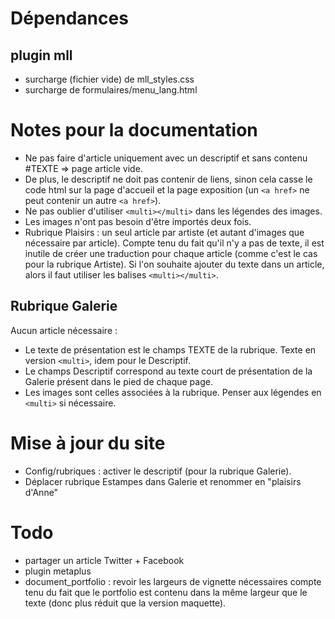 # Dépendances
## plugin mll
- surcharge (fichier vide) de mll_styles.css
- surcharge de formulaires/menu_lang.html

# Notes pour la documentation
- Ne pas faire d'article uniquement avec un descriptif et sans contenu #TEXTE => page article vide.
- De plus, le descriptif ne doit pas contenir de liens, sinon cela casse le code html sur la page d'accueil et la page exposition (un `<a href>` ne peut contenir un autre `<a href>`).
- Ne pas oublier d'utiliser `<multi></multi>` dans les légendes des images.
- Les images n'ont pas besoin d'être importés deux fois.
- Rubrique Plaisirs : un seul article par artiste (et autant d'images que nécessaire par article). Compte tenu du fait qu'il n'y a pas de texte, il est inutile de créer une traduction pour chaque article (comme c'est le cas pour la rubrique Artiste). Si l'on souhaite ajouter du texte dans un article, alors il faut utiliser les balises `<multi></multi>`.

## Rubrique Galerie
Aucun article nécessaire :
- Le texte de présentation est le champs TEXTE de la rubrique. Texte en version `<multi>`, idem pour le Descriptif.
- Le champs Descriptif correspond au texte court de présentation de la Galerie présent dans le pied de chaque page.
- Les images sont celles associées à la rubrique. Penser aux légendes en `<multi>` si nécessaire.

# Mise à jour du site
- Config/rubriques : activer le descriptif (pour la rubrique Galerie).
- Déplacer rubrique Estampes dans Galerie et renommer en "plaisirs d'Anne"

# Todo
- partager un article Twitter + Facebook
- plugin metaplus
- document_portfolio : revoir les largeurs de vignette nécessaires compte tenu du fait que le portfolio est contenu dans la même largeur que le texte (donc plus réduit que la version maquette).
